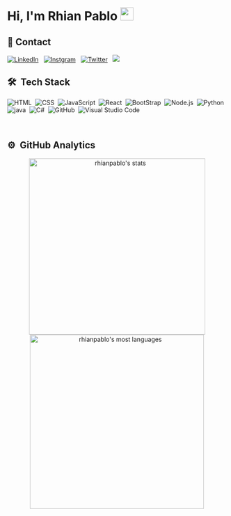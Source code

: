 
<!--
**rhianpablo11/rhianpablo11** is a ✨ _special_ ✨ repository because its `README.md` (this file) appears on your GitHub profile.

Here are some ideas to get you started:

- 🔭 I’m currently working on ...
- 🌱 I’m currently learning ...
- 👯 I’m looking to collaborate on ...
- 🤔 I’m looking for help with ...
- 💬 Ask me about ...
- 📫 How to reach me: ...
- 😄 Pronouns: ...
- ⚡ Fun fact: ...
-->



<h1 align="left">Hi, I'm Rhian Pablo <img src="https://raw.githubusercontent.com/kaueMarques/kaueMarques/master/hi.gif" height="30px"></h1>

## 📲 Contact

<div>
<a href="https://www.linkedin.com/in/rhianpablo11/" target="_blank"><img alt="LinkedIn" src="https://img.shields.io/badge/LinkedIn-191815?style=for-the-badge&logo=linkedin&logoColor=white"></a> &nbsp
<a href="https://instagram.com/rhianpablo11" target="_blank"><img alt="Instgram" src="https://img.shields.io/badge/Instagram-191815?style=for-the-badge&logo=instagram&logoColor=white"></a> &nbsp
<a href="https://x.com/rhianpablo11" target="_blank"><img alt="Twitter" src="https://img.shields.io/badge/Twitter-191815?style=for-the-badge&logo=X&logoColor=white"></a> &nbsp
<a href = "mailto:rhianpablo11@gmail.com"><img src="https://img.shields.io/badge/-Gmail-191815?style=for-the-badge&logo=gmail&logoColor=white" target="_blank"></a>
</div>

## 🛠 &nbsp;Tech Stack
![HTML](https://img.shields.io/badge/-HTML-191815?style=for-the-badge&logo=HTML5)&nbsp;
![CSS](https://img.shields.io/badge/-CSS-191815?style=for-the-badge&logo=CSS3&logoColor=1572B6)&nbsp;
![JavaScript](https://img.shields.io/badge/-JavaScript-191815?style=for-the-badge&logo=javascript)&nbsp;
![React](https://img.shields.io/badge/-React-191815?style=for-the-badge&logo=react)&nbsp;
![BootStrap](https://img.shields.io/badge/-BootStrap-191815?style=for-the-badge&logo=bootstrap)&nbsp;
![Node.js](https://img.shields.io/badge/-Node.js-191815?style=for-the-badge&logo=node.js)&nbsp;
![Python](https://img.shields.io/badge/-python-191815?style=for-the-badge&logo=python)&nbsp;
![java](https://img.shields.io/badge/-Java-191815?style=for-the-badge&logo=openjdk)&nbsp;
![C#](https://img.shields.io/badge/-C-191815?style=for-the-badge&logo=c)&nbsp;
![GitHub](https://img.shields.io/badge/-GitHub-191815?style=for-the-badge&logo=github)&nbsp;
![Visual Studio Code](https://img.shields.io/badge/-Visual%20Studio%20Code-191815?style=for-the-badge&logo=visual-studio-code&logoColor=007ACC)&nbsp;

<br>

## ⚙️ &nbsp;GitHub Analytics



<p align="center">
<img width="405em" src="https://github-readme-stats.vercel.app/api/top-langs/?username=rhianpablo11&layout=donut&title_color=FFFFFF&text_color=FFFFFF&bg_color=191815&hide_border=true&border_radius=20" alt="rhianpablo's stats"/>
<img width="400em" src="https://github-readme-stats.vercel.app/api?username=rhianpablo11&show_icons=true&title_color=FFFFFF&text_color=FFFFFF&bg_color=191815&hide_border=true&border_radius=20&icon_color=4c71f2&hide_rank=true" alt="rhianpablo's most languages"/>
</p>
